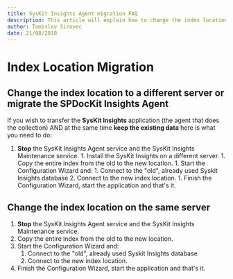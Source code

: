 ```yaml
---
title: SysKit Insights Agent migration FAQ
description: This article will explain how to change the index location.
author: Tomislav Sirovec
date: 21/08/2018
---
```


# Index Location Migration

## Change the index location to a different server or **migrate the SPDocKit Insights Agent**

If you wish to transfer the **SysKit Insights** application \(the agent that does the collection\) AND at the same time **keep the existing data** here is what you need to do:  
1. **Stop** the SysKit Insights Agent service and the SysKit Insights Maintenance service. 1. Install the SysKit Insights on a different server. 1. Copy the entire index from the old to the new location. 1. Start the Configuration Wizard and: 1. Connect to the "old", already used Syskit Insights database 2. Connect to the new index location. 1. Finish the Configuration Wizard, start the application and that's it.

## Change the index location on the same server

1. **Stop** the SysKit Insights Agent service and the SysKit Insights Maintenance service.
2. Copy the entire index from the old to the new location.
3. Start the Configuration Wizard and:
   1. Connect to the "old", already used Syskit Insights database
   2. Connect to the new index location.
4. Finish the Configuration Wizard, start the application and that's it.

